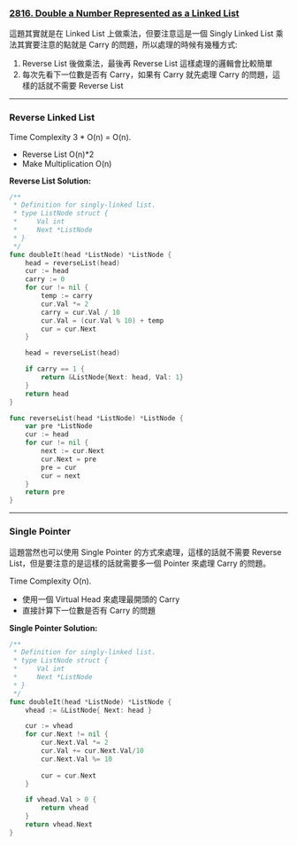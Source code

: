 ### [2816. Double a Number Represented as a Linked List]

這題其實就是在 Linked List 上做乘法，但要注意這是一個 Singly Linked List 乘法其實要注意的點就是 Carry 的問題，所以處理的時候有幾種方式:
1.  Reverse List 後做乘法，最後再 Reverse List 這樣處理的邏輯會比較簡單
2.  每次先看下一位數是否有 Carry，如果有 Carry 就先處理 Carry 的問題，這樣的話就不需要 Reverse List

---

### Reverse Linked List

Time Complexity 3 * O(n) = O(n).
-   Reverse List O(n)*2
-   Make Multiplication O(n)

**Reverse List Solution:**
```go
/**
 * Definition for singly-linked list.
 * type ListNode struct {
 *     Val int
 *     Next *ListNode
 * }
 */
func doubleIt(head *ListNode) *ListNode {
    head = reverseList(head)
    cur := head
    carry := 0
    for cur != nil {
        temp := carry
        cur.Val *= 2
        carry = cur.Val / 10
        cur.Val = (cur.Val % 10) + temp
        cur = cur.Next
    }

    head = reverseList(head)

    if carry == 1 {
        return &ListNode{Next: head, Val: 1}
    }
    return head
}

func reverseList(head *ListNode) *ListNode {
    var pre *ListNode
    cur := head
    for cur != nil {
        next := cur.Next
        cur.Next = pre
        pre = cur
        cur = next
    }
    return pre
}
```

---

### Single Pointer

這題當然也可以使用 Single Pointer 的方式來處理，這樣的話就不需要 Reverse List，但是要注意的是這樣的話就需要多一個 Pointer 來處理 Carry 的問題。

Time Complexity O(n).
-   使用一個 Virtual Head 來處理最開頭的 Carry
-   直接計算下一位數是否有 Carry 的問題

**Single Pointer Solution:**
```go
/**
 * Definition for singly-linked list.
 * type ListNode struct {
 *     Val int
 *     Next *ListNode
 * }
 */
func doubleIt(head *ListNode) *ListNode {
    vhead := &ListNode{ Next: head }

    cur := vhead
    for cur.Next != nil {
        cur.Next.Val *= 2
        cur.Val += cur.Next.Val/10
        cur.Next.Val %= 10
        
        cur = cur.Next
    }

    if vhead.Val > 0 {
        return vhead
    }
    return vhead.Next
}
```

[2816. Double a Number Represented as a Linked List]: https://leetcode.com/problems/double-a-number-represented-as-a-linked-list